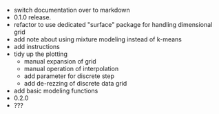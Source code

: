 - switch documentation over to markdown
- 0.1.0 release.
- refactor to use dedicated "surface" package for handling dimensional grid
- add note about using mixture modeling instead of k-means
- add instructions
- tidy up the plotting
    - manual expansion of grid
    - manual operation of interpolation
    - add parameter for discrete step
    - add de-rezzing of discrete data grid
- add basic modeling functions
- 0.2.0
- ???